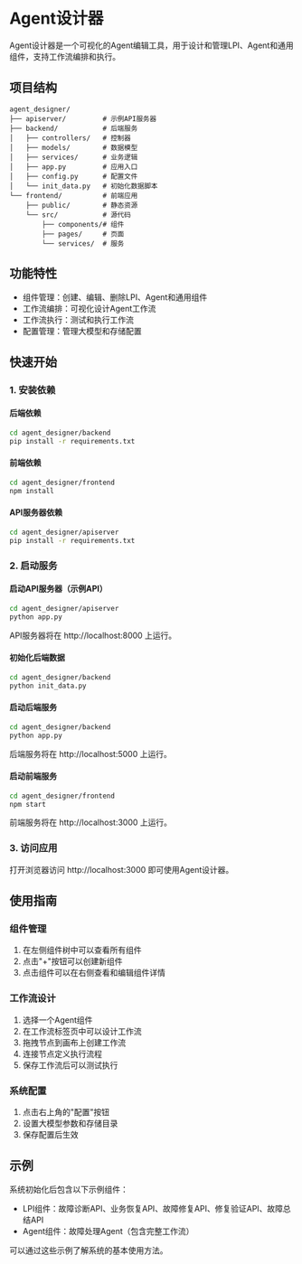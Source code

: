 # Agent设计器

Agent设计器是一个可视化的Agent编辑工具，用于设计和管理LPI、Agent和通用组件，支持工作流编排和执行。

## 项目结构

```
agent_designer/
├── apiserver/         # 示例API服务器
├── backend/           # 后端服务
│   ├── controllers/   # 控制器
│   ├── models/        # 数据模型
│   ├── services/      # 业务逻辑
│   ├── app.py         # 应用入口
│   ├── config.py      # 配置文件
│   └── init_data.py   # 初始化数据脚本
└── frontend/          # 前端应用
    ├── public/        # 静态资源
    └── src/           # 源代码
        ├── components/# 组件
        ├── pages/     # 页面
        └── services/  # 服务
```

## 功能特性

- 组件管理：创建、编辑、删除LPI、Agent和通用组件
- 工作流编排：可视化设计Agent工作流
- 工作流执行：测试和执行工作流
- 配置管理：管理大模型和存储配置

## 快速开始

### 1. 安装依赖

#### 后端依赖

```bash
cd agent_designer/backend
pip install -r requirements.txt
```

#### 前端依赖

```bash
cd agent_designer/frontend
npm install
```

#### API服务器依赖

```bash
cd agent_designer/apiserver
pip install -r requirements.txt
```

### 2. 启动服务

#### 启动API服务器（示例API）

```bash
cd agent_designer/apiserver
python app.py
```

API服务器将在 http://localhost:8000 上运行。

#### 初始化后端数据

```bash
cd agent_designer/backend
python init_data.py
```

#### 启动后端服务

```bash
cd agent_designer/backend
python app.py
```

后端服务将在 http://localhost:5000 上运行。

#### 启动前端服务

```bash
cd agent_designer/frontend
npm start
```

前端服务将在 http://localhost:3000 上运行。

### 3. 访问应用

打开浏览器访问 http://localhost:3000 即可使用Agent设计器。

## 使用指南

### 组件管理

1. 在左侧组件树中可以查看所有组件
2. 点击"+"按钮可以创建新组件
3. 点击组件可以在右侧查看和编辑组件详情

### 工作流设计

1. 选择一个Agent组件
2. 在工作流标签页中可以设计工作流
3. 拖拽节点到画布上创建工作流
4. 连接节点定义执行流程
5. 保存工作流后可以测试执行

### 系统配置

1. 点击右上角的"配置"按钮
2. 设置大模型参数和存储目录
3. 保存配置后生效

## 示例

系统初始化后包含以下示例组件：

- LPI组件：故障诊断API、业务恢复API、故障修复API、修复验证API、故障总结API
- Agent组件：故障处理Agent（包含完整工作流）

可以通过这些示例了解系统的基本使用方法。 